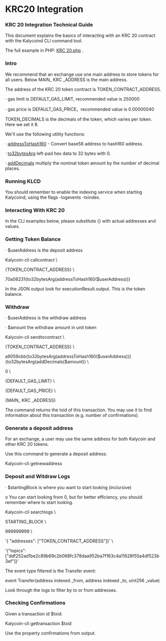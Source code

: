 # KRC20 Integration

### **KRC 20 Integration Technical Guide**

This document explains the basics of interacting with an KRC 20 contract with the Kalycoind CLI command tool.

The full example in PHP: [ KRC 20.php](https://github.com/kalycoinproject/krc20-wrapper/blob/master/krc20.php) .

### **Intro**

We recommend that an exchange use one main address to store tokens for all users. Below MAIN\_ KRC \_ADDRESS is the main address.

The address of the KRC 20 token contract is TOKEN\_CONTRACT\_ADDRESS.

·         gas limit is DEFAULT\_GAS\_LIMIT, recommended value is 250000

·         gas price is DEFAULT\_GAS\_PRICE，recommended value is 0.00000040

TOKEN\_DECIMALS is the decimals of the token, which varies per token. Here we set it 8.

We'll use the following utility functions:

·         [addressToHash160](https://github.com/kalycoinproject/krc20-wrapper/blob/master/krc20.php) - Convert base58 address to hash160 address.

·         [to32bytesArg](https://github.com/kalycoinproject/krc20-wrapper/blob/master/krc20.php) left-pad hex data to 32 bytes with 0.

·         [addDecimals](https://github.com/kalycoinproject/krc20-wrapper/blob/master/krc20.php) multiply the nominal token amount by the number of decimal places.

### **Running KLCD**

You should remember to enable the indexing service when starting Kalycoind, using the flags -logevents -txindex.

### **Interacting With KRC 20**

In the CLI examples below, please substitute {} with actual addresses and values.

### **Getting Token Balance**

·         $userAddress is the deposit address

Kalycoin-cli callcontract \\

&#x20;   {TOKEN\_CONTRACT\_ADDRESS} \\

&#x20;   70a08231{to32bytesArg(addressToHash160($userAddress))}

In the JSON output look for executionResult.output. This is the token balance.

### **Withdraw**

·         $userAddress is the withdraw address

·         $amount the withdraw amount in unit token

Kalycoin-cli sendtocontract \\

&#x20;   {TOKEN\_CONTRACT\_ADDRESS} \\

&#x20;   a9059cbb{to32bytesArg(addressToHash160($userAddress))}{to32bytesArg(addDecimals($amount)) \\

&#x20;   0 \\

&#x20;   {DEFAULT\_GAS\_LIMIT} \\

&#x20;   {DEFAULT\_GAS\_PRICE} \\

&#x20;   {MAIN\_ KRC \_ADDRESS}

The command returns the txid of this transaction. You may use it to find information about this transaction (e.g. number of confirmations).

### **Generate a deposit address**

For an exchange, a user may use the same address for both Kalycoin and other KRC 20 tokens.

Use this command to generate a deposit address:

Kalycoin-cli getnewaddress

### **Deposit and Witdraw Logs**

·         $startingBlock is where you want to start looking (inclursive)

o    You can start looking from 0, but for better efficiency, you should remember where to start looking.

Kalycoin-cli searchlogs \\

&#x20;   STARTING\_BLOCK \\

&#x20;   999999999 \\

&#x20;   '{ "addresses": \["TOKEN\_CONTRACT\_ADDRESS"]}' \\

&#x20;   '{"topics": \["ddf252ad1be2c89b69c2b068fc378daa952ba7f163c4a11628f55a4df523b3ef"]}'

The event type filtered is the Transfer event:

event Transfer(address indexed \_from, address indexed \_to, uint256 \_value)

Look through the logs to filter by to or from addresses.

### **Checking Confirmations**

Given a transaction id $txid:

Kalycoin-cli gettransaction $txid

Use the property confirmations from output.

